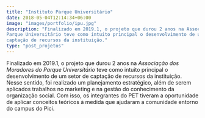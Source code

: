 ```yaml
---
title: "Instituto Parque Universitário"
date: 2018-05-04T12:14:34+06:00
image: "images/portfolio/ipu.jpg"
description: "Finalizado em 2019.1, o projeto que durou 2 anos na Associação dos Moradores do
Parque Universitário teve como intuito principal o desenvolvimento de um setor de
captação de recursos da instituição."
type: "post_projetos"
---
```


Finalizado em 2019.1, o projeto que durou 2 anos na _Associação dos Moradores do
Parque Universitário_ teve como intuito principal o desenvolvimento de um setor de
captação de recursos da instituição. Nesse sentido, foi realizado um planejamento
estratégico, além de serem aplicados trabalhos no marketing e na gestão do
conhecimento da organização social.
Com isso, os integrantes do PET tiveram a oportunidade de aplicar conceitos teóricos
à medida que ajudaram a comunidade entorno do campus do Pici.